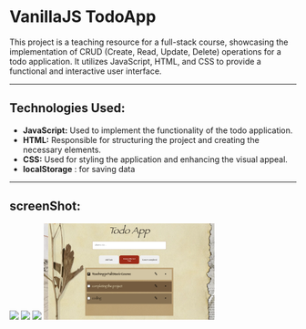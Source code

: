 # VanillaJS TodoApp

This project is a teaching resource for a full-stack course, showcasing the implementation of CRUD (Create, Read, Update, Delete) operations for a todo application. It utilizes JavaScript, HTML, and CSS to provide a functional and interactive user interface.

<hr/>

## Technologies Used:

- **JavaScript:** Used to implement the functionality of the todo application.
- **HTML:** Responsible for structuring the project and creating the necessary elements.
- **CSS:** Used for styling the application and enhancing the visual appeal.
- **localStorage** : for saving data
<hr/>

## screenShot:

<img width="300px" src="./images/1.png">
<img width="300px" src="./images/2.png">
<img width="300px" src="./images/3.png">
<img width="300px" src="./images/4.png">
